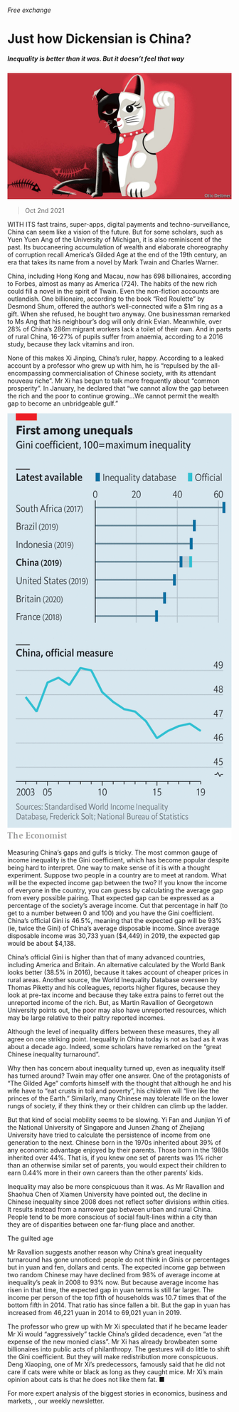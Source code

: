 ###### Free exchange

# Just how Dickensian is China? 

##### Inequality is better than it was. But it doesn’t feel that way 

![image](images/20211002_FND000_0.jpg) 

> Oct 2nd 2021 

WITH ITS fast trains, super-apps, digital payments and techno-surveillance, China can seem like a vision of the future. But for some scholars, such as Yuen Yuen Ang of the University of Michigan, it is also reminiscent of the past. Its buccaneering accumulation of wealth and elaborate choreography of corruption recall America’s Gilded Age at the end of the 19th century, an era that takes its name from a novel by Mark Twain and Charles Warner.

China, including Hong Kong and Macau, now has 698 billionaires, according to Forbes, almost as many as America (724). The habits of the new rich could fill a novel in the spirit of Twain. Even the non-fiction accounts are outlandish. One billionaire, according to the book “Red Roulette” by Desmond Shum, offered the author’s well-connected wife a $1m ring as a gift. When she refused, he bought two anyway. One businessman remarked to Ms Ang that his neighbour’s dog will only drink Evian. Meanwhile, over 28% of China’s 286m migrant workers lack a toilet of their own. And in parts of rural China, 16-27% of pupils suffer from anaemia, according to a 2016 study, because they lack vitamins and iron.


None of this makes Xi Jinping, China’s ruler, happy. According to a leaked account by a professor who grew up with him, he is “repulsed by the all-encompassing commercialisation of Chinese society, with its attendant nouveau riche”. Mr Xi has begun to talk more frequently about “common prosperity”. In January, he declared that “we cannot allow the gap between the rich and the poor to continue growing…We cannot permit the wealth gap to become an unbridgeable gulf.”

![image](images/20211002_fnc506.png) 


Measuring China’s gaps and gulfs is tricky. The most common gauge of income inequality is the Gini coefficient, which has become popular despite being hard to interpret. One way to make sense of it is with a thought experiment. Suppose two people in a country are to meet at random. What will be the expected income gap between the two? If you know the income of everyone in the country, you can guess by calculating the average gap from every possible pairing. That expected gap can be expressed as a percentage of the society’s average income. Cut that percentage in half (to get to a number between 0 and 100) and you have the Gini coefficient. China’s official Gini is 46.5%, meaning that the expected gap will be 93% (ie, twice the Gini) of China’s average disposable income. Since average disposable income was 30,733 yuan ($4,449) in 2019, the expected gap would be about $4,138.

China’s official Gini is higher than that of many advanced countries, including America and Britain. An alternative calculated by the World Bank looks better (38.5% in 2016), because it takes account of cheaper prices in rural areas. Another source, the World Inequality Database overseen by Thomas Piketty and his colleagues, reports higher figures, because they look at pre-tax income and because they take extra pains to ferret out the unreported income of the rich. But, as Martin Ravallion of Georgetown University points out, the poor may also have unreported resources, which may be large relative to their paltry reported incomes.

Although the level of inequality differs between these measures, they all agree on one striking point. Inequality in China today is not as bad as it was about a decade ago. Indeed, some scholars have remarked on the “great Chinese inequality turnaround”.

Why then has concern about inequality turned up, even as inequality itself has turned around? Twain may offer one answer. One of the protagonists of “The Gilded Age” comforts himself with the thought that although he and his wife have to “eat crusts in toil and poverty”, his children will “live like the princes of the Earth.” Similarly, many Chinese may tolerate life on the lower rungs of society, if they think they or their children can climb up the ladder.

But that kind of social mobility seems to be slowing. Yi Fan and Junjian Yi of the National University of Singapore and Junsen Zhang of Zhejiang University have tried to calculate the persistence of income from one generation to the next. Chinese born in the 1970s inherited about 39% of any economic advantage enjoyed by their parents. Those born in the 1980s inherited over 44%. That is, if you knew one set of parents was 1% richer than an otherwise similar set of parents, you would expect their children to earn 0.44% more in their own careers than the other parents’ kids.

Inequality may also be more conspicuous than it was. As Mr Ravallion and Shaohua Chen of Xiamen University have pointed out, the decline in Chinese inequality since 2008 does not reflect softer divisions within cities. It results instead from a narrower gap between urban and rural China. People tend to be more conscious of social fault-lines within a city than they are of disparities between one far-flung place and another.

The guilted age

Mr Ravallion suggests another reason why China’s great inequality turnaround has gone unnoticed: people do not think in Ginis or percentages but in yuan and fen, dollars and cents. The expected income gap between two random Chinese may have declined from 98% of average income at inequality’s peak in 2008 to 93% now. But because average income has risen in that time, the expected gap in yuan terms is still far larger. The income per person of the top fifth of households was 10.7 times that of the bottom fifth in 2014. That ratio has since fallen a bit. But the gap in yuan has increased from 46,221 yuan in 2014 to 69,021 yuan in 2019.

The professor who grew up with Mr Xi speculated that if he became leader Mr Xi would “aggressively” tackle China’s gilded decadence, even “at the expense of the new monied class”. Mr Xi has already browbeaten some billionaires into public acts of philanthropy. The gestures will do little to shift the Gini coefficient. But they will make redistribution more conspicuous. Deng Xiaoping, one of Mr Xi’s predecessors, famously said that he did not care if cats were white or black as long as they caught mice. Mr Xi’s main opinion about cats is that he does not like them fat. ■

For more expert analysis of the biggest stories in economics, business and markets, , our weekly newsletter.

